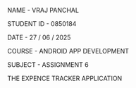 NAME - VRAJ PANCHAL


STUDENT ID - 0850184


DATE - 27 / 06 / 2025


COURSE - ANDROID APP DEVELOPMENT


SUBJECT - ASSIGNMENT 6 


THE EXPENCE TRACKER APPLICATION
